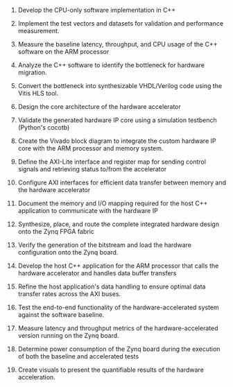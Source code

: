 

1. Develop the CPU-only software implementation in C++ 
2. Implement the test vectors and datasets for validation and performance measurement.
3. Measure the baseline latency, throughput, and CPU usage of the C++ software on the ARM processor
4. Analyze the C++ software to identify the bottleneck for hardware migration.

5. Convert the bottleneck into synthesizable VHDL/Verilog code using the Vitis HLS tool.
6. Design the core architecture of the hardware accelerator
7. Validate the generated hardware IP core using a simulation testbench (Python's cocotb)
8. Create the Vivado block diagram to integrate the custom hardware IP core with the ARM processor and memory system.
9. Define the AXI-Lite interface and register map for sending control signals and retrieving status to/from the accelerator
10. Configure AXI interfaces for efficient data transfer between memory and the hardware accelerator
11. Document the memory and I/O mapping required for the host C++ application to communicate with the hardware IP

12. Synthesize, place, and route the complete integrated hardware design onto the Zynq FPGA fabric
13. Verify the generation of the bitstream and load the hardware configuration onto the Zynq board.
14. Develop the host C++ application for the ARM processor that calls the hardware accelerator and handles data buffer transfers
15. Refine the host application's data handling to ensure optimal data transfer rates across the AXI buses.

16. Test the end-to-end functionality of the hardware-accelerated system against the software baseline.
17. Measure latency and throughput metrics of the hardware-accelerated version running on the Zynq board.
18. Determine power consumption of the Zynq board during the execution of both the baseline and accelerated tests
19. Create visuals to present the quantifiable results of the hardware acceleration.





